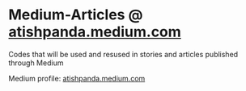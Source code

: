 # Medium-Articles @ [atishpanda.medium.com](https://atishpanda.medium.com/)

Codes that will be used and resused in stories and articles published through Medium

Medium profile: [atishpanda.medium.com](https://atishpanda.medium.com/)
